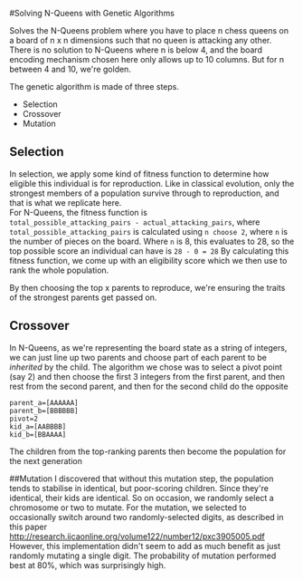#Solving N-Queens with Genetic Algorithms

Solves the N-Queens problem where you have to place n chess queens on a board of n x n dimensions such that no queen is attacking any other.
There is no solution to N-Queens where n is below 4, and the board encoding mechanism chosen here only allows up to 10 columns.
But for n between 4 and 10, we're golden. 

The genetic algorithm is made of three steps.

* Selection 
* Crossover
* Mutation

## Selection
In selection, we apply some kind of fitness function to determine how eligible this individual is for reproduction. Like in classical evolution, only the strongest members of a population survive through to reproduction, and that is what we replicate here.  
  For N-Queens, the fitness function is  
  ```total_possible_attacking_pairs - actual_attacking_pairs```, where ```total_possible_attacking_pairs``` is calculated using ```n choose 2```, where ```n``` is the number of pieces on the board. Where ```n``` is 8, this evaluates to 28, so the top possible score an individual can have is ```28 - 0 = 28```
By calculating this fitness function, we come up with an eligibility score which we then use to rank the whole population.
 
 By then choosing the top x parents to reproduce, we're ensuring the traits of the strongest parents get passed on.
 
 ## Crossover
 In N-Queens, as we're representing the board state as a string of integers, we can just line up two parents and choose part of each parent to be _inherited_ by the child.
 The algorithm we chose was to select a pivot point (say 2) and then choose the first 3 integers from the first parent, and then rest from the second parent, and then for the second child do the opposite
 ```
 parent_a=[AAAAAA]
 parent_b=[BBBBBB]
 pivot=2
 kid_a=[AABBBB]
 kid_b=[BBAAAA]
 
 ```
 
 The children from the top-ranking parents then become the population for the next generation
 
 ##Mutation
 I discovered that without this mutation step, the population tends to stabilise in identical, but poor-scoring children. Since they're identical, their kids are identical.
 So on occasion, we randomly select a chromosome or two to mutate.
 For the mutation, we selected to occasionally switch around two randomly-selected digits, as described in this paper
 http://research.ijcaonline.org/volume122/number12/pxc3905005.pdf
 However, this implementation didn't seem to add as much benefit as just randomly mutating a single digit.
 The probability of mutation performed best at 80%, which was surprisingly high.